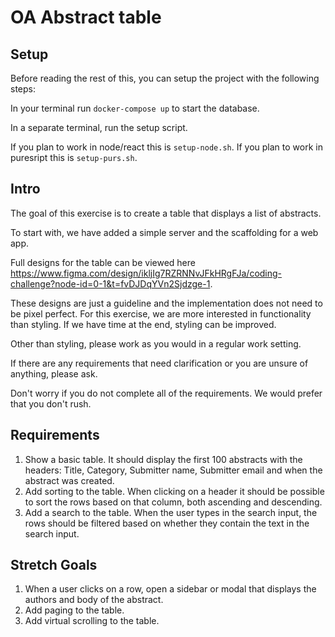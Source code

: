 # OA Abstract table 

## Setup

Before reading the rest of this, you can setup the project with the following steps: 

In your terminal run `docker-compose up` to start the database.

In a separate terminal, run the setup script. 

If you plan to work in node/react this is `setup-node.sh`. If you plan to work in puresript this is `setup-purs.sh`.

## Intro

The goal of this exercise is to create a table that displays a list of abstracts.

To start with, we have added a simple server and the scaffolding for a web app. 

Full designs for the table can be viewed here https://www.figma.com/design/ikljIg7RZRNNvJFkHRgFJa/coding-challenge?node-id=0-1&t=fvDJDqYVn2Sjdzge-1. 

These designs are just a guideline and the implementation does not need to be pixel perfect. For this exercise, we are more interested in functionality than styling. If we have time at the end, styling can be improved. 

Other than styling, please work as you would in a regular work setting. 

If there are any requirements that need clarification or you are unsure of anything, please ask.

Don't worry if you do not complete all of the requirements. We would prefer that you don't rush. 

## Requirements

1. Show a basic table. It should display the first 100 abstracts with the headers: Title, Category, Submitter name, Submitter email and when the abstract was created.
2. Add sorting to the table. When clicking on a header it should be possible to sort the rows based on that column, both ascending and descending.
3. Add a search to the table. When the user types in the search input, the rows should be filtered based on whether they contain the text in the search input.

## Stretch Goals

1. When a user clicks on a row, open a sidebar or modal that displays the authors and body of the abstract.
2. Add paging to the table. 
3. Add virtual scrolling to the table.

